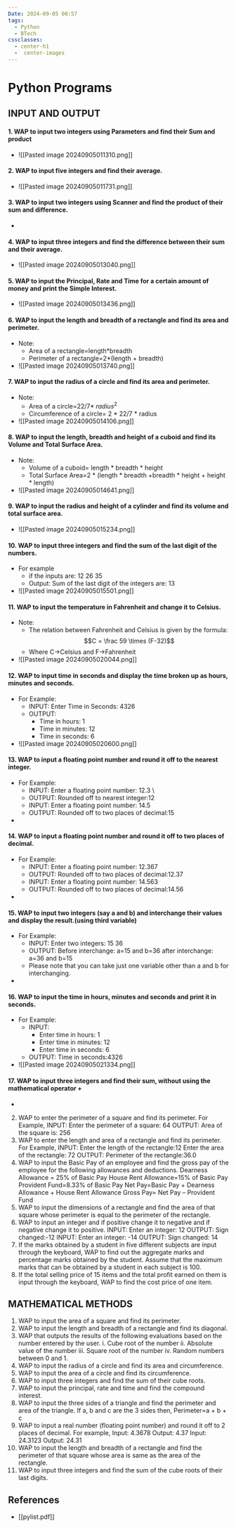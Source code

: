```yaml
---
Date: 2024-09-05 00:57
tags:
  - Python
  - BTech
cssclasses:
  - center-h1
  -  center-images
---
```

# Python Programs
## INPUT AND OUTPUT

#### 1. WAP to input two integers using Parameters and find their Sum and product
- ![[Pasted image 20240905011310.png]]
#### 2. WAP to input five integers and find their average. 
- ![[Pasted image 20240905011731.png]]
#### 3. WAP to input two integers using Scanner and find the product of their sum and difference. 
- 
#### 4. WAP to input three integers and find the difference between their sum and their average. 
- ![[Pasted image 20240905013040.png]]
#### 5. WAP to input the Principal, Rate and Time for a certain amount of money and print the Simple Interest. 
- ![[Pasted image 20240905013436.png]]
#### 6. WAP to input the length and breadth of a rectangle and find its area and perimeter. 
- Note: 
	- Area of a rectangle=length\*breadth 
	- Perimeter of a rectangle=2*(length + breadth) 
- ![[Pasted image 20240905013740.png]]
#### 7. WAP to input the radius of a circle and find its area and perimeter. 
- Note: 
	- Area of a circle=22/7\* $radius^2$
	- Circumference of a circle= 2 * 22/7 * radius 
- ![[Pasted image 20240905014106.png]]
#### 8. WAP to input the length, breadth and height of a cuboid and find its Volume and Total Surface Area. 
- Note: 
	- Volume of a cuboid= length * breadth * height 
	- Total Surface Area=2 * (length * breadth +breadth * height + height * length) 
- ![[Pasted image 20240905014641.png]]
#### 9. WAP to input the radius and height of a cylinder and find its volume and total surface area. 
- ![[Pasted image 20240905015234.png]]
#### 10. WAP to input three integers and find the sum of the last digit of the numbers. 
- For example 
	- if the inputs are: 12 26 35 
	- Output: Sum of the last digit of the integers are: 13 
- ![[Pasted image 20240905015501.png]]
#### 11. WAP to input the temperature in Fahrenheit and change it to Celsius. 
- Note: 
	- The relation between Fahrenheit and Celsius is given by the formula: $$C = \frac 59 \times (F-32)$$ 
	- Where C$\rightarrow$Celsius and F$\rightarrow$Fahrenheit 
- ![[Pasted image 20240905020044.png]]
#### 12. WAP to input time in seconds and display the time broken up as hours, minutes and seconds. 
- For Example: 
	- INPUT: Enter Time in Seconds: 4326 
	- OUTPUT: 
		- Time in hours: 1 
		- Time in minutes: 12 
		- Time in seconds: 6 
- ![[Pasted image 20240905020600.png]]
#### 13. WAP to input a floating point number and round it off to the nearest integer. 
- For Example: 
	- INPUT: Enter a floating point number: 12.3 \
	- OUTPUT: Rounded off to nearest integer:12 
	- INPUT: Enter a floating point number: 14.5 
	- OUTPUT: Rounded off to two places of decimal:15 
- 
#### 14. WAP to input a floating point number and round it off to two places of decimal. 
- For Example: 
	- INPUT: Enter a floating point number: 12.367 
	- OUTPUT: Rounded off to two places of decimal:12.37 
	- INPUT: Enter a floating point number: 14.563 
	- OUTPUT: Rounded off to two places of decimal:14.56 
- 
#### 15. WAP to input two integers (say a and b) and interchange their values and display the result.(using third variable)
- For Example: 
	- INPUT: Enter two integers: 15 36 
	- OUTPUT: Before interchange: a=15 and b=36 after interchange: a=36 and b=15 
	- Please note that you can take just one variable other than a and b for interchanging. 
- 
#### 16. WAP to input the time in hours, minutes and seconds and print it in seconds. 
- For Example: 
	- INPUT: 
		- Enter time in hours: 1 
		- Enter time in minutes: 12 
		- Enter time in seconds: 6 
	- OUTPUT: Time in seconds:4326 
- ![[Pasted image 20240905021334.png]]
#### 17. WAP to input three integers and find their sum, without using the mathematical operator + 
- 
2. WAP to enter the perimeter of a square and find its perimeter. For Example, INPUT: Enter the perimeter of a square: 64 OUTPUT: Area of the square is: 256 
3. WAP to enter the length and area of a rectangle and find its perimeter. For Example, INPUT: Enter the length of the rectangle:12 Enter the area of the rectangle: 72 OUTPUT: Perimeter of the rectangle:36.0 
4. WAP to input the Basic Pay of an employee and find the gross pay of the employee for the following allowances and deductions. Dearness Allowance = 25% of Basic Pay House Rent Allowance=15% of Basic Pay Provident Fund=8.33% of Basic Pay Net Pay=Basic Pay + Dearness Allowance + House Rent Allowance Gross Pay= Net Pay – Provident Fund 
5. WAP to input the dimensions of a rectangle and find the area of that square whose perimeter is equal to the perimeter of the rectangle. 
6. WAP to input an integer and if positive change it to negative and if negative change it to positive. INPUT: Enter an integer: 12 OUTPUT: Sign changed:-12 INPUT: Enter an integer: -14 OUTPUT: Sign changed: 14 
7. If the marks obtained by a student in five different subjects are input through the keyboard, WAP to find out the aggregate marks and percentage marks obtained by the student. Assume that the maximum marks that can be obtained by a student in each subject is 100. 
8. If the total selling price of 15 items and the total profit earned on them is input through the keyboard, WAP to find the cost price of one item. 
## MATHEMATICAL METHODS 
1. WAP to input the area of a square and find its perimeter. 
2. WAP to input the length and breadth of a rectangle and find its diagonal. 
3. WAP that outputs the results of the following evaluations based on the number entered by the user. i. Cube root of the number ii. Absolute value of the number iii. Square root of the number iv. Random numbers between 0 and 1. 
4. WAP to input the radius of a circle and find its area and circumference. 
5. WAP to input the area of a circle and find its circumference. 
6. WAP to input three integers and find the sum of their cube roots. 
7. WAP to input the principal, rate and time and find the compound interest. 
8. WAP to input the three sides of a triangle and find the perimeter and area of the triangle. If a, b and c are the 3 sides then, Perimeter=a + b + c 
9. WAP to input a real number (floating point number) and round it off to 2 places of decimal. For example, Input: 4.3678 Output: 4.37 Input: 24.3123 Output: 24.31 
10. WAP to input the length and breadth of a rectangle and find the perimeter of that square whose area is same as the area of the rectangle. 
11. WAP to input three integers and find the sum of the cube roots of their last digits.

## References
- [[pylist.pdf]]